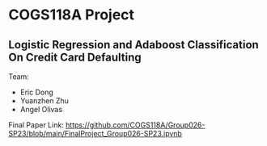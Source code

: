 # COGS118A Project

## Logistic Regression and Adaboost Classification On Credit Card Defaulting

Team:
- Eric Dong
- Yuanzhen Zhu
- Angel Olivas

Final Paper Link: 
https://github.com/COGS118A/Group026-SP23/blob/main/FinalProject_Group026-SP23.ipynb
